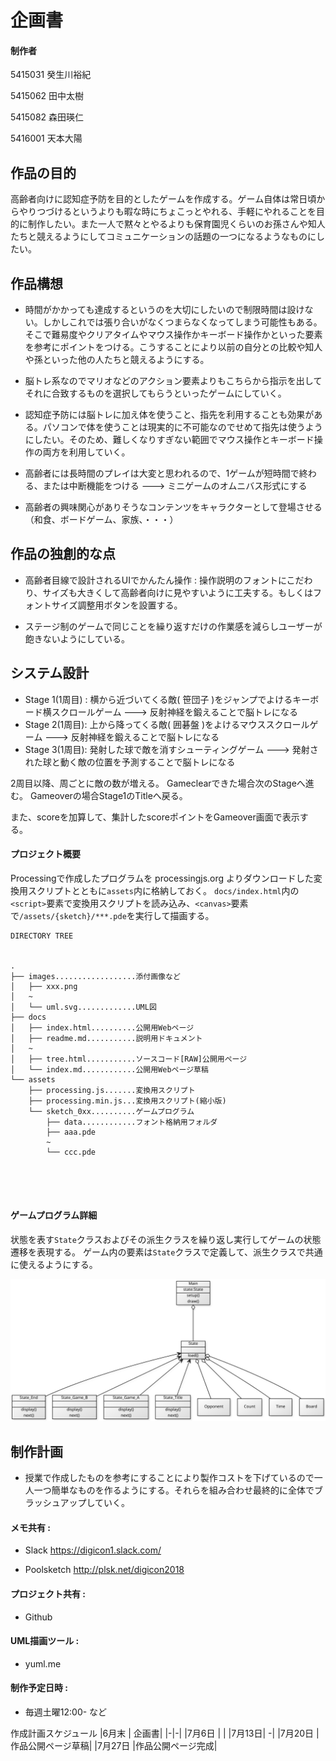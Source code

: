
# 企画書

#### 制作者

5415031 癸生川裕紀



5415062 田中太樹



5415082 森田瑛仁



5416001 天本大陽



## 作品の目的

 高齢者向けに認知症予防を目的としたゲームを作成する。ゲーム自体は常日頃からやりつづけるというよりも暇な時にちょこっとやれる、手軽にやれることを目的に制作したい。また一人で黙々とやるよりも保育園児くらいのお孫さんや知人たちと競えるようにしてコミュニケーションの話題の一つになるようなものにしたい。


## 作品構想

-   時間がかかっても達成するというのを大切にしたいので制限時間は設けない。しかしこれでは張り合いがなくつまらなくなってしまう可能性もある。そこで難易度やクリアタイムやマウス操作かキーボード操作かといった要素を参考にポイントをつける。こうすることにより以前の自分との比較や知人や孫といった他の人たちと競えるようにする。

-   脳トレ系なのでマリオなどのアクション要素よりもこちらから指示を出してそれに合致するものを選択してもらうといったゲームにしていく。

- 認知症予防には脳トレに加え体を使うこと、指先を利用することも効果がある。パソコンで体を使うことは現実的に不可能なのでせめて指先は使うようにしたい。そのため、難しくなりすぎない範囲でマウス操作とキーボード操作の両方を利用していく。

- 高齢者には長時間のプレイは大変と思われるので、1ゲームが短時間で終わる、または中断機能をつける ---> ミニゲームのオムニバス形式にする

- 高齢者の興味関心がありそうなコンテンツをキャラクターとして登場させる（和食、ボードゲーム、家族、・・・）

## 作品の独創的な点

- 高齢者目線で設計されるUIでかんたん操作 : 操作説明のフォントにこだわり、サイズも大きくして高齢者向けに見やすいように工夫する。もしくはフォントサイズ調整用ボタンを設置する。

- ステージ制のゲームで同じことを繰り返すだけの作業感を減らしユーザーが飽きないようにしている。




## システム設計
- Stage 1(1周目) : 横から近づいてくる敵( 笹団子 )をジャンプでよけるキーボード横スクロールゲーム
---> 反射神経を鍛えることで脳トレになる
- Stage 2(1周目): 上から降ってくる敵( 囲碁盤 )をよけるマウススクロールゲーム
---> 反射神経を鍛えることで脳トレになる
- Stage 3(1周目): 発射した球で敵を消すシューティングゲーム
---> 発射された球と動く敵の位置を予測することで脳トレになる
 
2周目以降、周ごとに敵の数が増える。
Gameclearできた場合次のStageへ進む。
Gameoverの場合Stage1のTitleへ戻る。

また、scoreを加算して、集計したscoreポイントをGameover画面で表示する。

#### プロジェクト概要

Processingで作成したプログラムを processingjs.org よりダウンロードした変換用スクリプトとともに`assets`内に格納しておく。
`docs/index.html`内の`<script>`要素で変換用スクリプトを読み込み、`<canvas>`要素で`/assets/{sketch}/***.pde`を実行して描画する。




```
DIRECTORY TREE


.
├── images..................添付画像など
│   ├── xxx.png
│   ~
│   └── uml.svg.............UML図
├── docs
│   ├── index.html..........公開用Webページ
│   ├── readme.md...........説明用ドキュメント
│   ~
│   ├── tree.html...........ソースコード[RAW]公開用ぺージ
│   └── index.md............公開用Webページ草稿
└── assets
    ├── processing.js.......変換用スクリプト
    ├── processing.min.js...変換用スクリプト(縮小版)
    └── sketch_0xx..........ゲームプログラム
        ├── data............フォント格納用フォルダ
        ├── aaa.pde
        ~
        └── ccc.pde
        
        
 
        

```


#### ゲームプログラム詳細
状態を表す`State`クラスおよびその派生クラスを繰り返し実行してゲームの状態遷移を表現する。
ゲーム内の要素は`State`クラスで定義して、派生クラスで共通に使えるようにする。


![classDiagrams](../images/uml.svg)



## 制作計画
  
- 授業で作成したものを参考にすることにより製作コストを下げているので一人一つ簡単なものを作るようにする。それらを組み合わせ最終的に全体でブラッシュアップしていく。
#### メモ共有 :

- Slack https://digicon1.slack.com/

- Poolsketch http://plsk.net/digicon2018



#### プロジェクト共有 :
- Github

#### UML描画ツール :
- yuml.me



#### 制作予定日時 :

- 毎週土曜12:00- など

作成計画スケジュール
|6月末 | 企画書|
|-|-|
|7月6日 | |
|7月13日| -|
|7月20日 | 作品公開ページ草稿|
|7月27日 |作品公開ページ完成|


<!--stackedit_data:

eyJoaXN0b3J5IjpbNTQxNTIxODY3LC0xMzUwMDAwOTA1LDEyNj

cxNTg2NjMsLTIyMDE3MDMzNSwtMTIzNzYxNjk2NiwtMTc4Mjc5

OTY5OF19

-->

<!--stackedit_data:

eyJoaXN0b3J5IjpbLTgxODY5MjUyNSwtODE4NjkyNTI1LDEzMz

k4ODM1MjksLTg4NzI3NDQ3MywtNDkwNTkyODU1LDE5MTA5MzMx

OSwtMTQ5OTk1ODU4MF19

-->
<!--stackedit_data:
eyJoaXN0b3J5IjpbLTkyMTI1MTA1MywxMDIxMDIwNTg1LC0yOD
M2MzA4LDcxNTMxMDEsLTE3OTExOTE2NDYsNjU5ODI5NzIwLC0x
NTg2NDg4Mzg5LDIwNjc4ODc4MjAsLTEyODQzNDU4MzUsMjEwMD
E5NTk4Ml19
-->